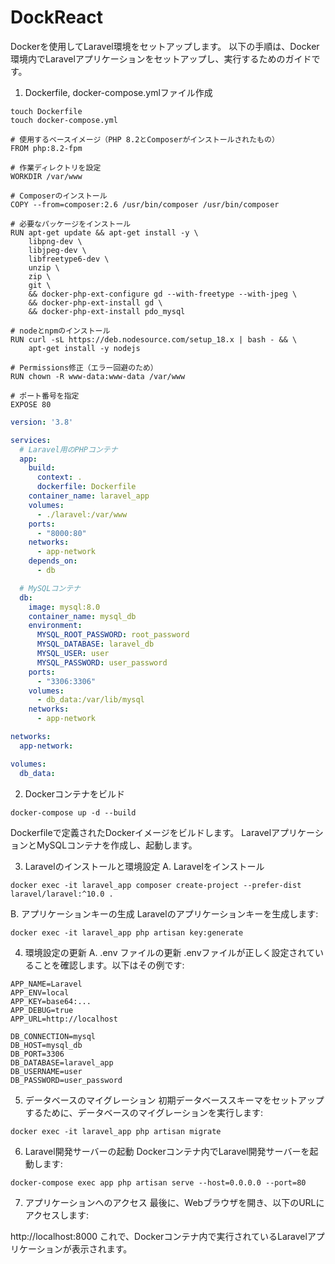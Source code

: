 # DockReact

Dockerを使用してLaravel環境をセットアップします。
以下の手順は、Docker環境内でLaravelアプリケーションをセットアップし、実行するためのガイドです。

1. Dockerfile, docker-compose.ymlファイル作成
```
touch Dockerfile
touch docker-compose.yml
```

```:Dockerfile
# 使用するベースイメージ（PHP 8.2とComposerがインストールされたもの）
FROM php:8.2-fpm

# 作業ディレクトリを設定
WORKDIR /var/www

# Composerのインストール
COPY --from=composer:2.6 /usr/bin/composer /usr/bin/composer

# 必要なパッケージをインストール
RUN apt-get update && apt-get install -y \
    libpng-dev \
    libjpeg-dev \
    libfreetype6-dev \
    unzip \
    zip \
    git \
    && docker-php-ext-configure gd --with-freetype --with-jpeg \
    && docker-php-ext-install gd \
    && docker-php-ext-install pdo_mysql

# nodeとnpmのインストール
RUN curl -sL https://deb.nodesource.com/setup_18.x | bash - && \
    apt-get install -y nodejs

# Permissions修正（エラー回避のため）
RUN chown -R www-data:www-data /var/www

# ポート番号を指定
EXPOSE 80

```

```:docker-compose.yml
version: '3.8'

services:
  # Laravel用のPHPコンテナ
  app:
    build:
      context: .
      dockerfile: Dockerfile
    container_name: laravel_app
    volumes:
      - ./laravel:/var/www
    ports:
      - "8000:80"
    networks:
      - app-network
    depends_on:
      - db

  # MySQLコンテナ
  db:
    image: mysql:8.0
    container_name: mysql_db
    environment:
      MYSQL_ROOT_PASSWORD: root_password
      MYSQL_DATABASE: laravel_db
      MYSQL_USER: user
      MYSQL_PASSWORD: user_password
    ports:
      - "3306:3306"
    volumes:
      - db_data:/var/lib/mysql
    networks:
      - app-network

networks:
  app-network:

volumes:
  db_data:

```

2. Dockerコンテナをビルド
```
docker-compose up -d --build
```
Dockerfileで定義されたDockerイメージをビルドします。
LaravelアプリケーションとMySQLコンテナを作成し、起動します。

3. Laravelのインストールと環境設定
A. Laravelをインストール
```
docker exec -it laravel_app composer create-project --prefer-dist laravel/laravel:^10.0 .
```

B. アプリケーションキーの生成
Laravelのアプリケーションキーを生成します:

```
docker exec -it laravel_app php artisan key:generate
```

4. 環境設定の更新
A. .env ファイルの更新
.envファイルが正しく設定されていることを確認します。以下はその例です:

```:env
APP_NAME=Laravel
APP_ENV=local
APP_KEY=base64:...
APP_DEBUG=true
APP_URL=http://localhost

DB_CONNECTION=mysql
DB_HOST=mysql_db
DB_PORT=3306
DB_DATABASE=laravel_app
DB_USERNAME=user
DB_PASSWORD=user_password
```

5. データベースのマイグレーション
初期データベーススキーマをセットアップするために、データベースのマイグレーションを実行します:

```
docker exec -it laravel_app php artisan migrate
```

6. Laravel開発サーバーの起動
Dockerコンテナ内でLaravel開発サーバーを起動します:

```
docker-compose exec app php artisan serve --host=0.0.0.0 --port=80
```

7. アプリケーションへのアクセス
最後に、Webブラウザを開き、以下のURLにアクセスします:

http://localhost:8000
これで、Dockerコンテナ内で実行されているLaravelアプリケーションが表示されます。

